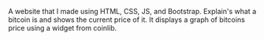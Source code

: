 A website that I made using HTML, CSS, JS, and Bootstrap. Explain's what a bitcoin is and shows the current price of it. It displays a graph of bitcoins price using a widget from coinlib.
